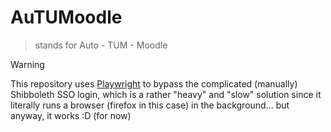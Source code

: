 # AuTUMoodle

> stands for Auto - TUM - Moodle

> [!WARNING]
>
> This repository uses [Playwright](https://playwright.dev/) to bypass the complicated (manually) Shibboleth SSO login, which is a rather "heavy" and "slow" solution since it literally runs a browser (firefox in this case) in the background... but anyway, it works :D (for now)
